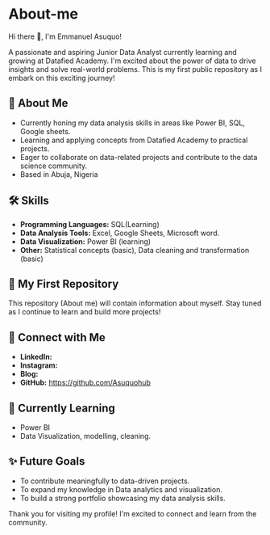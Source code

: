 # About-me
Hi there 👋, I'm Emmanuel Asuquo!

A passionate and aspiring Junior Data Analyst currently learning and growing at Datafied Academy. I'm excited about the power of data to drive insights and solve real-world problems. This is my first public repository as I embark on this exciting journey!

## 🚀 About Me

* Currently honing my data analysis skills in areas like Power BI, SQL, Google sheets.
* Learning and applying concepts from Datafied Academy to practical projects.
* Eager to collaborate on data-related projects and contribute to the data science community.
* Based in Abuja, Nigeria

## 🛠️ Skills

* **Programming Languages:** SQL(Learning)
* **Data Analysis Tools:** Excel, Google Sheets, Microsoft word.
* **Data Visualization:** Power BI (learning)
* **Other:** Statistical concepts (basic), Data cleaning and transformation (basic)

## 📂 My First Repository

This repository (About me) will contain information about myself. Stay tuned as I continue to learn and build more projects!

## 🔗 Connect with Me

* **LinkedIn:** 
* **Instagram:** 
* **Blog:** 
* **GitHub:** https://github.com/Asuquohub

## 🌱 Currently Learning

* Power BI
* Data Visualization, modelling, cleaning.

## ✨ Future Goals

* To contribute meaningfully to data-driven projects.
* To expand my knowledge in Data analytics and visualization.
* To build a strong portfolio showcasing my data analysis skills.

Thank you for visiting my profile! I'm excited to connect and learn from the community.
